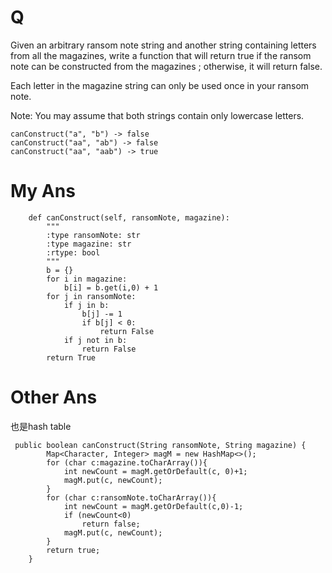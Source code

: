 # Q
Given an arbitrary ransom note string and another string containing letters from all the magazines, write a function that will return true if the ransom note can be constructed from the magazines ; otherwise, it will return false.

Each letter in the magazine string can only be used once in your ransom note.

Note:
You may assume that both strings contain only lowercase letters.
```
canConstruct("a", "b") -> false
canConstruct("aa", "ab") -> false
canConstruct("aa", "aab") -> true
```
# My Ans
```
    def canConstruct(self, ransomNote, magazine):
        """
        :type ransomNote: str
        :type magazine: str
        :rtype: bool
        """
        b = {}
        for i in magazine:
            b[i] = b.get(i,0) + 1
        for j in ransomNote:
            if j in b:
                b[j] -= 1
                if b[j] < 0:
                    return False
            if j not in b:
                return False
        return True
```

# Other Ans
也是hash table
```
 public boolean canConstruct(String ransomNote, String magazine) {
        Map<Character, Integer> magM = new HashMap<>();
        for (char c:magazine.toCharArray()){
            int newCount = magM.getOrDefault(c, 0)+1;
            magM.put(c, newCount);
        }
        for (char c:ransomNote.toCharArray()){
            int newCount = magM.getOrDefault(c,0)-1;
            if (newCount<0)
                return false;
            magM.put(c, newCount);
        }
        return true;
    }
```
